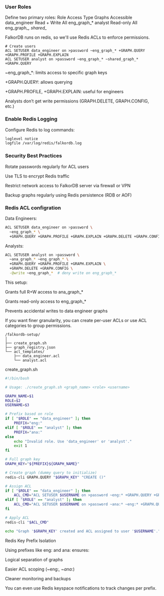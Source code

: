 ### User Roles

Define two primary roles:
Role	Access Type	Graphs Accessible
data_engineer	Read + Write	All eng_graph_*
analyst	Read-only	All eng_graph_*, shared_*

FalkorDB runs on redis, so we'll use Redis ACLs to enforce permissions.

```
# Create users
ACL SETUSER data_engineer on >password ~eng_graph_* +GRAPH.QUERY +GRAPH.PROFILE +GRAPH.EXPLAIN
ACL SETUSER analyst on >password ~eng_graph_* ~shared_graph_* +GRAPH.QUERY
```

~eng_graph_*: limits access to specific graph keys

+GRAPH.QUERY: allows querying

+GRAPH.PROFILE, +GRAPH.EXPLAIN: useful for engineers

Analysts don’t get write permissions (GRAPH.DELETE, GRAPH.CONFIG, etc.)

### Enable Redis Logging

Configure Redis to log commands:
```bash
loglevel notice
logfile /var/log/redis/falkordb.log
```

### Security Best Practices

Rotate passwords regularly for ACL users

Use TLS to encrypt Redis traffic

Restrict network access to FalkorDB server via firewall or VPN

Backup graphs regularly using Redis persistence (RDB or AOF)


### Redis ACL configration

Data Engineers:
```bash
ACL SETUSER data_engineer on >password \
  ~eng_graph_* \
  +GRAPH.QUERY +GRAPH.PROFILE +GRAPH.EXPLAIN +GRAPH.DELETE +GRAPH.CONFIG
```

Analysts:

```bash
ACL SETUSER analyst on >password \
  ~ana_graph_* ~eng_graph_* \
  +GRAPH.QUERY +GRAPH.PROFILE +GRAPH.EXPLAIN \
  +GRAPH.DELETE +GRAPH.CONFIG \
  -@write ~eng_graph_*  # deny write on eng_graph_*
```

This setup:

Grants full R+W access to ana_graph_*

Grants read-only access to eng_graph_*

Prevents accidental writes to data engineer graphs

If you want finer granularity, you can create per-user ACLs or use ACL categories to group permissions.


```
/falkordb-setup/
│
├── create_graph.sh
├── graph_registry.json
└── acl_templates/
    ├── data_engineer.acl
    └── analyst.acl
```

create_graph.sh

```bash
#!/bin/bash

# Usage: ./create_graph.sh <graph_name> <role> <username>

GRAPH_NAME=$1
ROLE=$2
USERNAME=$3

# Prefix based on role
if [ "$ROLE" == "data_engineer" ]; then
    PREFIX="eng:"
elif [ "$ROLE" == "analyst" ]; then
    PREFIX="ana:"
else
    echo "Invalid role. Use 'data_engineer' or 'analyst'."
    exit 1
fi

# Full graph key
GRAPH_KEY="${PREFIX}${GRAPH_NAME}"

# Create graph (dummy query to initialize)
redis-cli GRAPH.QUERY "$GRAPH_KEY" "CREATE ()"

# Assign ACL
if [ "$ROLE" == "data_engineer" ]; then
    ACL_CMD="ACL SETUSER $USERNAME on >password ~eng:* +GRAPH.QUERY +GRAPH.PROFILE +GRAPH.EXPLAIN +GRAPH.DELETE +GRAPH.CONFIG"
elif [ "$ROLE" == "analyst" ]; then
    ACL_CMD="ACL SETUSER $USERNAME on >password ~ana:* ~eng:* +GRAPH.QUERY +GRAPH.PROFILE +GRAPH.EXPLAIN +GRAPH.DELETE +GRAPH.CONFIG -@write ~eng:*"
fi

# Apply ACL
redis-cli "$ACL_CMD"

echo "Graph '$GRAPH_KEY' created and ACL assigned to user '$USERNAME'."
```

Redis Key Prefix Isolation

Using prefixes like eng: and ana: ensures:

Logical separation of graphs

Easier ACL scoping (~eng:*, ~ana:*)

Cleaner monitoring and backups

You can even use Redis keyspace notifications to track changes per prefix.

